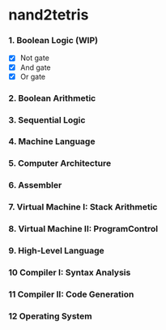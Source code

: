 # nand2tetris

### 1. Boolean Logic (WIP)

- [x] Not gate
- [x] And gate
- [x] Or gate

### 2. Boolean Arithmetic

### 3. Sequential Logic

### 4. Machine Language

### 5. Computer Architecture

### 6. Assembler

### 7. Virtual Machine I: Stack Arithmetic

### 8. Virtual Machine II: ProgramControl

### 9. High-Level Language

### 10 Compiler I: Syntax Analysis

### 11 Compiler II: Code Generation

### 12 Operating System
